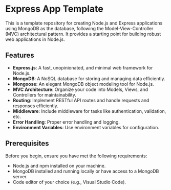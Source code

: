 # Express App Template

This is a template repository for creating Node.js and Express applications using MongoDB as the database, following the Model-View-Controller (MVC) architectural pattern. It provides a starting point for building robust web applications in Node.js.

## Features

- **Express.js**: A fast, unopinionated, and minimal web framework for Node.js.
- **MongoDB**: A NoSQL database for storing and managing data efficiently.
- **Mongoose**: An elegant MongoDB object modeling tool for Node.js.
- **MVC Architecture**: Organize your code into Models, Views, and Controllers for maintainability.
- **Routing**: Implement RESTful API routes and handle requests and responses efficiently.
- **Middleware**: Include middleware for tasks like authentication, validation, etc.
- **Error Handling**: Proper error handling and logging.
- **Environment Variables**: Use environment variables for configuration.

## Prerequisites

Before you begin, ensure you have met the following requirements:

- Node.js and npm installed on your machine.
- MongoDB installed and running locally or have access to a MongoDB server.
- Code editor of your choice (e.g., Visual Studio Code).

